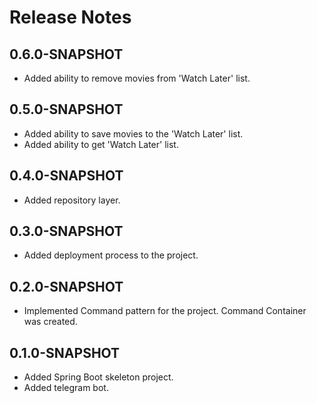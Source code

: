 # Release Notes

## 0.6.0-SNAPSHOT

* Added ability to remove movies from 'Watch Later' list. 

## 0.5.0-SNAPSHOT

* Added ability to save movies to the 'Watch Later' list.
* Added ability to get 'Watch Later' list.

## 0.4.0-SNAPSHOT

* Added repository layer.

## 0.3.0-SNAPSHOT

* Added deployment process to the project.

## 0.2.0-SNAPSHOT

* Implemented Command pattern for the project. Command Container was created.

## 0.1.0-SNAPSHOT

* Added Spring Boot skeleton project.
* Added telegram bot. 

